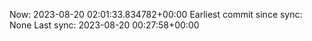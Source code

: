 Now: 2023-08-20 02:01:33.834782+00:00 Earliest commit since sync: None Last sync: 2023-08-20 00:27:58+00:00
